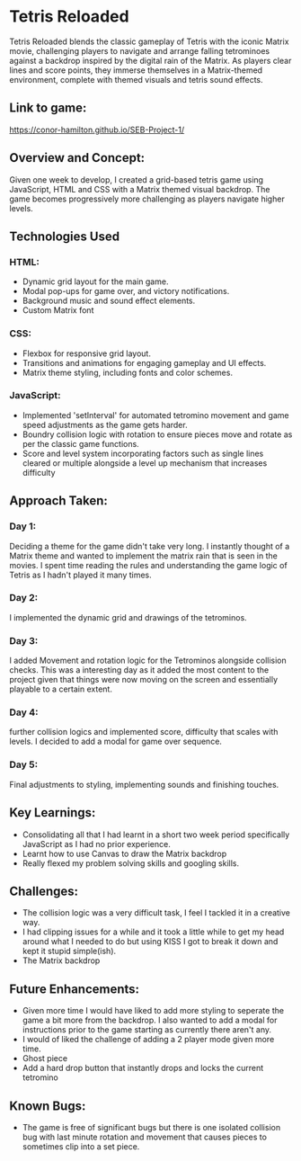 # Tetris Reloaded

Tetris Reloaded blends the classic gameplay of Tetris with the iconic Matrix movie, challenging players to navigate and arrange falling tetrominoes against a backdrop inspired by the digital rain of the Matrix. As players clear lines and score points, they immerse themselves in a Matrix-themed environment, complete with themed visuals and tetris sound effects.

## Link to game:

https://conor-hamilton.github.io/SEB-Project-1/

## Overview and Concept:

Given one week to develop, I created a grid-based tetris game using JavaScript, HTML and CSS with a Matrix themed visual backdrop. The game becomes progressively more challenging as players navigate higher levels.

## Technologies Used

### HTML:

- Dynamic grid layout for the main game.
- Modal pop-ups for game over, and victory notifications.
- Background music and sound effect elements.
- Custom Matrix font

### CSS:

- Flexbox for responsive grid layout.
- Transitions and animations for engaging gameplay and UI effects.
- Matrix theme styling, including fonts and color schemes.

### JavaScript: 
- Implemented 'setInterval' for automated tetromino movement and game speed adjustments as the game gets harder.
- Boundry collision logic with rotation to ensure pieces move and rotate as per the classic game functions.
- Score and level system incorporating factors such as single lines cleared or multiple alongside a level up mechanism that increases difficulty


## Approach Taken:

### Day 1:
Deciding a theme for the game didn't take very long. I instantly thought of a Matrix theme and wanted to implement the matrix rain that is seen in the movies. I spent time reading the rules and understanding the game logic of Tetris as I hadn't played it many times.

### Day 2:
I implemented the dynamic grid and drawings of the tetrominos.

### Day 3:
I added Movement and rotation logic for the Tetrominos alongside collision checks. This was a interesting day as it added the most content to the project given that things were now moving on the screen and essentially playable to a certain extent.

### Day 4:
further collision logics and implemented score, difficulty that scales with levels. I decided to add a modal for game over sequence.

### Day 5:
Final adjustments to styling, implementing sounds and finishing touches.


## Key Learnings:
- Consolidating all that I had learnt in a short two week period specifically JavaScript as I had no prior experience. 
- Learnt how to use Canvas to draw the Matrix backdrop
- Really flexed my problem solving skills and googling skills.


## Challenges:
- The collision logic was a very difficult task, I feel I tackled it in a creative way.
- I had clipping issues for a while and it took a little while to get my head around what I needed to do but using KISS I got to break it down and kept it stupid simple(ish).
- The Matrix backdrop

## Future Enhancements:
- Given more time I would have liked to add more styling to seperate the game a bit more from the backdrop. I also wanted to add a modal for instructions prior to the game starting as currently there aren't any.
- I would of liked the challenge of adding a 2 player mode given more time.
- Ghost piece
- Add a hard drop button that instantly drops and locks the current tetromino 

## Known Bugs:
- The game is free of significant bugs but there is one isolated collision bug with last minute rotation and movement that causes pieces to sometimes clip into a set piece.